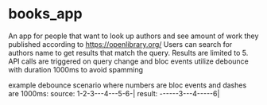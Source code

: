 # books_app

An app for people that want to look up authors and see amount of work they published according to https://openlibrary.org/ 
Users can search for authors name to get results that match the query.
Results are limited to 5.
API calls are triggered on query change and bloc events utilize debounce with duration 1000ms to avoid spamming

example debounce scenario where numbers are bloc events and dashes are 1000ms:
source: 1-2-3---4---5-6-|
result: ------3---4-----6|




